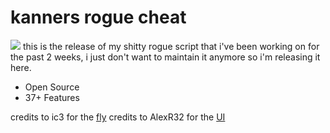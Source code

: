 # kanners rogue cheat
![](https://raw.githubusercontent.com/kanenr/rogue-script/master/krc.png)
this is the release of my shitty rogue script that i've been working on for the past 2 weeks, i just don't want to maintain it anymore so i'm releasing it here.
- Open Source
- 37+ Features

credits to ic3 for the [fly](https://ic3w0lf.xyz/rblx/BetterFly.lua)
credits to AlexR32 for the [UI](https://github.com/AlexR32/Roblox)
